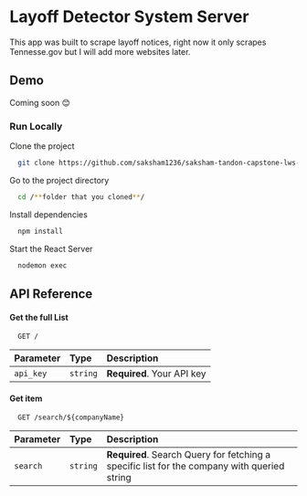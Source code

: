 
# Layoff Detector System Server

This app was built to scrape layoff notices, right now it only scrapes Tennesse.gov but I will add more websites later.




## Demo

Coming soon 😊


### Run Locally

Clone the project

```bash
  git clone https://github.com/saksham1236/saksham-tandon-capstone-lws-server
```

Go to the project directory

```bash
  cd /**folder that you cloned**/
```

Install dependencies

```bash
  npm install
```

Start the React Server

```bash
  nodemon exec
```


## API Reference

#### Get the full List

```http
  GET /
```

| Parameter | Type     | Description                |
| :-------- | :------- | :------------------------- |
| `api_key` | `string` | **Required**. Your API key |

#### Get item

```http
  GET /search/${companyName}
```

| Parameter | Type     | Description                       |
| :-------- | :------- | :-------------------------------- |
| `search`      | `string` | **Required**. Search Query for fetching a specific list for the company with queried string |
